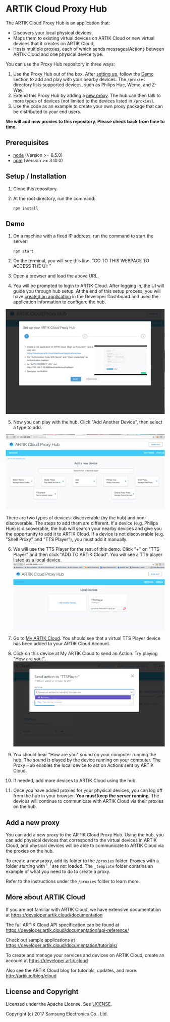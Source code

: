 # ARTIK Cloud Proxy Hub

The ARTIK Cloud Proxy Hub is an application that:
 - Discovers your local physical devices,
 - Maps them to existing virtual devices on ARTIK Cloud or new virtual devices that it creates on ARTIK Cloud,
 - Hosts multiple proxies, each of which sends messages/Actions between ARTIK Cloud and one physical device type.

You can use the Proxy Hub repository in three ways:

1. Use the Proxy Hub out of the box. After [setting up](#setup--installation), follow the [Demo](#demo) section to add and play with your nearby devices. The `/proxies` directory lists supported devices, such as Philips Hue, Wemo, and Z-Way. 
2. Extend this Proxy Hub by adding a [new proxy](#add-a-new-proxy). The hub can then talk to more types of devices (not limited to the devices listed in `/proxies`).
3. Use the code as an example to create your own proxy package that can be distributed to your end users. 

**We will add new proxies to this repository. Please check back from time to time.**

## Prerequisites

- [node](https://nodejs.org/en/download/)  (Version >= 6.5.0) 
- [npm](https://www.npmjs.com/get-npm) (Version >= 3.10.0)

## Setup / Installation

 1. Clone this repository.

 2. At the root directory, run the command:
    ~~~shell
    npm install
    ~~~

## Demo

 1. On a machine with a fixed IP address, run the command to start the server:
    ~~~shell
    npm start
    ~~~
 
 2. On the terminal, you will see this line:
"GO TO THIS WEBPAGE TO ACCESS THE UI: <url>"
 
3. Open a browser and load the above URL.
 
4. You will be prompted to login to ARTIK Cloud. After logging in, the UI will guide you through hub setup. At the end of this setup process, you will have [created an application](https://developer.artik.cloud/documentation/tools/web-tools.html#creating-an-application) in the Developer Dashboard and used the application information to configure the hub. 
 
 ![Proxy Hub Setup Process](./img/screen6_setUpDemo.png)
 
 5. Now you can play with the hub. Click "Add Another Device", then select a type to add. 
 
 ![Add Devices](./img/screen2.png)
 
  There are two types of devices: discoverable (by the hub) and non-discoverable. The steps to add them are different. If a device (e.g. Philips Hue) is discoverable, the hub will search your nearby devices and give you the opportunity to add it to ARTIK Cloud. If a device is not discoverable (e.g. "Shell Proxy" and "TTS Player"), you must add it manually.
 
 6. We will use the TTS Player for the rest of this demo. Click "+" on "TTS Player" and then click "ADD TO ARTIK Cloud". You will see a TTS player listed as a local device.
  ![Add Devices](./img/screen4_TTSplayer.png)
 
 7. Go to [My ARTIK Cloud](https://my.artik.cloud). You should see that a virtual TTS Player device has been added to your ARTIK Cloud Account.
 
 8. Click on this device at My ARTIK Cloud to send an Action. Try playing "How are you!".
  ![Add Devices](./img/screen5_sendAction.png)
 
 9. You should hear "How are you" sound on your computer running the hub. The sound is played by the device running on your computer. The Proxy Hub enables the local device to act on Actions sent by ARTIK Cloud.
 
 10. If needed, add more devices to ARTIK Cloud using the hub.
 
 11. Once you have added proxies for your physical devices, you can log off from the hub in your browser. **You must keep the server running**. The devices will continue to communicate with ARTIK Cloud via their proxies on the hub. 
 
## Add a new proxy

You can add a new proxy to the ARTIK Cloud Proxy Hub. Using the hub, you can add physical devices that correspond to the virtual devices in ARTIK Cloud, and physical devices will be able to communicate to ARTIK Cloud via the proxies on the hub.

To create a new proxy, add its folder to the `/proxies` folder. Proxies with a folder starting with '_' are not loaded. The `_template` folder contains an example of what you need to do to create a proxy.

Refer to the instructions under the `/proxies` folder to learn more.

## More about ARTIK Cloud

If you are not familiar with ARTIK Cloud, we have extensive documentation at https://developer.artik.cloud/documentation

The full ARTIK Cloud API specification can be found at https://developer.artik.cloud/documentation/api-reference/

Check out sample applications at https://developer.artik.cloud/documentation/tutorials/

To create and manage your services and devices on ARTIK Cloud, create an account at https://developer.artik.cloud

Also see the ARTIK Cloud blog for tutorials, updates, and more: http://artik.io/blog/cloud

## License and Copyright

Licensed under the Apache License. See [LICENSE](LICENSE).

Copyright (c) 2017 Samsung Electronics Co., Ltd.
